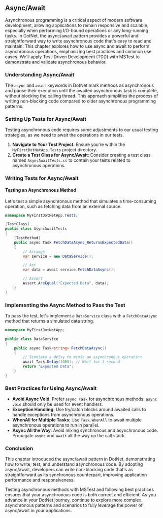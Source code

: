 ## Async/Await

Asynchronous programming is a critical aspect of modern software development, allowing applications to remain responsive and scalable, especially when performing I/O-bound operations or any long-running tasks. In DotNet, the async/await pattern provides a powerful and straightforward way to write asynchronous code that's easy to read and maintain. This chapter explores how to use async and await to perform asynchronous operations, emphasizing best practices and common use cases. We'll apply Test-Driven Development (TDD) with MSTest to demonstrate and validate asynchronous behavior.

### Understanding Async/Await

The `async` and `await` keywords in DotNet mark methods as asynchronous and pause their execution until the awaited asynchronous task is complete, without blocking the calling thread. This approach simplifies the process of writing non-blocking code compared to older asynchronous programming patterns.

### Setting Up Tests for Async/Await

Testing asynchronous code requires some adjustments to our usual testing strategies, as we need to await the operations in our tests.

1. **Navigate to Your Test Project**: Ensure you're within the `MyFirstDotNetApp.Tests` project directory.
2. **Create a Test Class for Async/Await**: Consider creating a test class named `AsyncAwaitTests.cs` to contain your tests related to asynchronous operations.

### Writing Tests for Async/Await

#### Testing an Asynchronous Method

Let's test a simple asynchronous method that simulates a time-consuming operation, such as fetching data from an external source.

```csharp
namespace MyFirstDotNetApp.Tests;

[TestClass]
public class AsyncAwaitTests
{
    [TestMethod]
    public async Task FetchDataAsync_ReturnsExpectedData()
    {
        // Arrange
        var service = new DataService();

        // Act
        var data = await service.FetchDataAsync();

        // Assert
        Assert.AreEqual("Expected Data", data);
    }
}
```

### Implementing the Async Method to Pass the Test

To pass the test, let's implement a `DataService` class with a `FetchDataAsync` method that returns a simulated data string.

```csharp
namespace MyFirstDotNetApp;

public class DataService
{
    public async Task<string> FetchDataAsync()
    {
        // Simulate a delay to mimic an asynchronous operation
        await Task.Delay(1000); // Wait for 1 second
        return "Expected Data";
    }
}
```

### Best Practices for Using Async/Await

- **Avoid Async Void**: Prefer `async Task` for asynchronous methods. `async void` should only be used for event handlers.
- **Exception Handling**: Use try/catch blocks around awaited calls to handle exceptions from asynchronous operations.
- **WhenAll for Multiple Tasks**: Use `Task.WhenAll` to await multiple asynchronous operations to run in parallel.
- **Async All the Way**: Avoid mixing synchronous and asynchronous code. Propagate `async` and `await` all the way up the call stack.

### Conclusion

This chapter introduced the async/await pattern in DotNet, demonstrating how to write, test, and understand asynchronous code. By adopting async/await, developers can write non-blocking code that's as straightforward as its synchronous counterpart, improving application performance and responsiveness.

Testing asynchronous methods with MSTest and following best practices ensures that your asynchronous code is both correct and efficient. As you advance in your DotNet journey, continue to explore more complex asynchronous patterns and scenarios to fully leverage the power of async/await in your applications.
